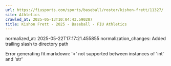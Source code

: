 ```yaml
---
url: https://fiusports.com/sports/baseball/roster/kishon-frett/11327/
site: Athletics
crawled_at: 2025-05-13T10:04:43.590287
title: Kishon Frett - 2025 - Baseball - FIU Athletics
---
```

normalized_at: 2025-05-22T17:17:21.455855
normalization_changes: Added trailing slash to directory path

Error generating fit markdown: '<' not supported between instances of 'int' and 'str'